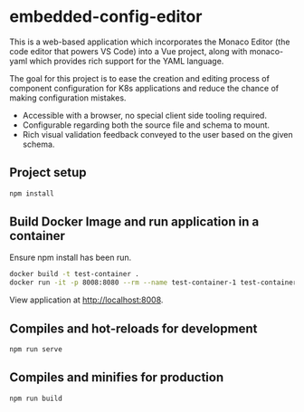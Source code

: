 # embedded-config-editor

This is a web-based application which incorporates the Monaco Editor (the code editor that powers VS Code)
into a Vue project, along with monaco-yaml which provides rich support for the YAML language.

The goal for this project is to ease the creation and editing process of component configuration for K8s applications and reduce the chance of making configuration mistakes.

- Accessible with a browser, no special client side tooling required.
- Configurable regarding both the source file and schema to mount.
- Rich visual validation feedback conveyed to the user based on the given schema.

## Project setup

```bash
npm install
```

## Build Docker Image and run application in a container

Ensure npm install has been run.

```bash
docker build -t test-container .
docker run -it -p 8008:8080 --rm --name test-container-1 test-container
```

View application at <http://localhost:8008>.

## Compiles and hot-reloads for development

```bash
npm run serve
```

## Compiles and minifies for production

```bash
npm run build
```
